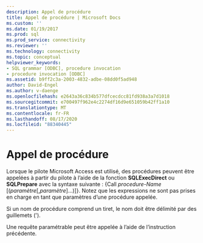 ```yaml
---
description: Appel de procédure
title: Appel de procédure | Microsoft Docs
ms.custom: ''
ms.date: 01/19/2017
ms.prod: sql
ms.prod_service: connectivity
ms.reviewer: ''
ms.technology: connectivity
ms.topic: conceptual
helpviewer_keywords:
- SQL grammar [ODBC], procedure invocation
- procedure invocation [ODBC]
ms.assetid: b9ff2c3a-2003-4832-adbe-08dd0f5ad948
author: David-Engel
ms.author: v-daenge
ms.openlocfilehash: e2643a36c834b577dfcecdcc81fd938a3a7d1018
ms.sourcegitcommit: e700497f962e4c2274df16d9e651059b42ff1a10
ms.translationtype: MT
ms.contentlocale: fr-FR
ms.lasthandoff: 08/17/2020
ms.locfileid: "88340445"
---
```

# <a name="procedure-invocation"></a>Appel de procédure
Lorsque le pilote Microsoft Access est utilisé, des procédures peuvent être appelées à partir du pilote à l’aide de la fonction **SQLExecDirect** ou **SQLPrepare** avec la syntaxe suivante : {Call *procedure-Name* [(*paramètre*[,*paramètre*]...)]}. Notez que les expressions ne sont pas prises en charge en tant que paramètres d’une procédure appelée.  
  
 Si un nom de procédure comprend un tiret, le nom doit être délimité par des guillemets (').  
  
 Une requête paramétrable peut être appelée à l’aide de l’instruction précédente.
